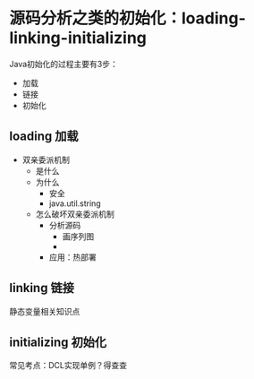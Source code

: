 # 源码分析之类的初始化：loading-linking-initializing

Java初始化的过程主要有3步：
- 加载
- 链接
- 初始化

## loading 加载

- 双亲委派机制
  - 是什么
  - 为什么
    - 安全
    - java.util.string
  - 怎么破坏双亲委派机制
    - 分析源码
      - 画序列图
      - 
    - 应用：热部署



## linking 链接

静态变量相关知识点



## initializing 初始化

常见考点：DCL实现单例？得查查